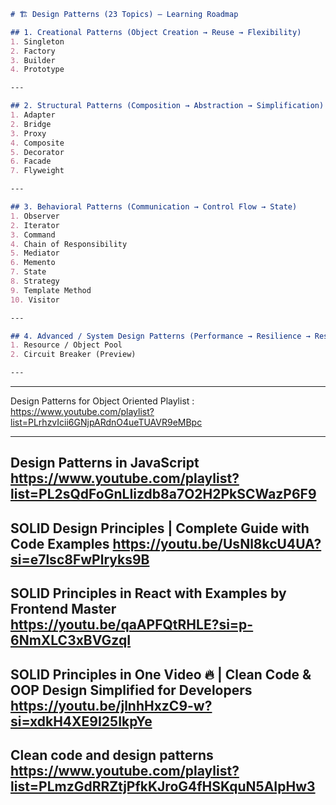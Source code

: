 
```markdown
# 🏗️ Design Patterns (23 Topics) – Learning Roadmap

## 1. Creational Patterns (Object Creation → Reuse → Flexibility)
1. Singleton  
2. Factory
3. Builder  
4. Prototype  

---

## 2. Structural Patterns (Composition → Abstraction → Simplification)
1. Adapter
2. Bridge
3. Proxy  
4. Composite
5. Decorator
6. Facade
7. Flyweight

---

## 3. Behavioral Patterns (Communication → Control Flow → State)
1. Observer  
2. Iterator  
3. Command
4. Chain of Responsibility
5. Mediator
6. Memento 
7. State 
8. Strategy 
9. Template Method  
10. Visitor

---

## 4. Advanced / System Design Patterns (Performance → Resilience → Resource Mgmt)
1. Resource / Object Pool  
2. Circuit Breaker (Preview)  

---
```


--------------------------------------------------------------------------
Design Patterns for Object Oriented
Playlist : https://www.youtube.com/playlist?list=PLrhzvIcii6GNjpARdnO4ueTUAVR9eMBpc

--------------------------------------------------------------------------
Design Patterns in JavaScript
https://www.youtube.com/playlist?list=PL2sQdFoGnLIizdb8a7O2H2PkSCWazP6F9
--------------------------------------------------------------------------
SOLID Design Principles | Complete Guide with Code Examples
https://youtu.be/UsNl8kcU4UA?si=e7lsc8FwPlryks9B
--------------------------------------------------------------------------
SOLID Principles in React with Examples by Frontend Master
https://youtu.be/qaAPFQtRHLE?si=p-6NmXLC3xBVGzqI
--------------------------------------------------------------------------
SOLID Principles in One Video 🔥 | Clean Code & OOP Design Simplified for Developers
https://youtu.be/jlnhHxzC9-w?si=xdkH4XE9I25IkpYe
--------------------------------------------------------------------------
Clean code and design patterns
https://www.youtube.com/playlist?list=PLmzGdRRZtjPfkKJroG4fHSKquN5AIpHw3
--------------------------------------------------------------------------
